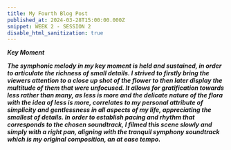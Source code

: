 ```yaml
---
title: My Fourth Blog Post
published_at: 2024-03-28T15:00:00.000Z
snippet: WEEK 2 - SESSION 2
disable_html_sanitization: true 
---
```



_**Key Moment**_

_**The symphonic melody in my key moment is held and sustained, in order to articulate the richness of small details. I strived to firstly bring the viewers attention to a close up shot of the flower to then later display the multitude of them that were unfocused. It allows for gratification towards less rather than many, as less is more and the delicate nature of the flora with the idea of less is more, correlates to my personal attribute of simplicity and gentlessness in all aspects of my life, appreciating the smallest of details. In order to establish pacing and rhythm that corresponds to the chosen soundtrack, I filmed this scene slowly and simply with a right pan, aligning with the tranquil symphony soundtrack which is my original composition, an at ease tempo.**_



<!-- # This is h1

## This is h2

_underline_

**bold** -->
